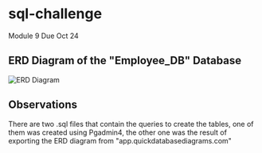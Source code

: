 # sql-challenge
 Module 9 Due Oct 24

 ## ERD Diagram of the "Employee_DB" Database

![ERD Diagram]("https://github.com/salvarenga25/sql-challenge/blob/main/EmployeeSQL/ERD%20Diagram.png?raw=true")

## Observations

There are two .sql files that contain the queries to create the tables, one of them was created using Pgadmin4, the other one was the result of exporting the ERD diagram from "app.quickdatabasediagrams.com"
